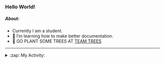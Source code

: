 ### Hello World!

##### About:
- Currently I am a student.
- 🌱 I’m learning how to make better documentation.
- 🌱 GO PLANT SOME TREES AT [TEAM TREES](https://teamtrees.org/)

---
<details>
  <summary>:zap: My Activity:</summary>
  
<!--START_SECTION:waka-->
![Code Time](http://img.shields.io/badge/Code%20Time-1%2C032%20hrs%2016%20mins-blue)

**I'm a Night 🦉** 

```text
🌞 Morning      106 commits       ███░░░░░░░░░░░░░░░░░░░░░░   12.93 % 
🌆 Daytime      207 commits       ██████░░░░░░░░░░░░░░░░░░░   25.24 % 
🌃 Evening      239 commits       ███████░░░░░░░░░░░░░░░░░░   29.15 % 
🌙 Night        268 commits       ████████░░░░░░░░░░░░░░░░░   32.68 % 

```
📅 **I'm Most Productive on Tuesday** 

```text
Monday         120 commits       ███░░░░░░░░░░░░░░░░░░░░░░   14.63 % 
Tuesday        137 commits       ████░░░░░░░░░░░░░░░░░░░░░   16.71 % 
Wednesday      122 commits       ███░░░░░░░░░░░░░░░░░░░░░░   14.88 % 
Thursday       125 commits       ███░░░░░░░░░░░░░░░░░░░░░░   15.24 % 
Friday         107 commits       ███░░░░░░░░░░░░░░░░░░░░░░   13.05 % 
Saturday        92 commits       ██░░░░░░░░░░░░░░░░░░░░░░░   11.22 % 
Sunday         117 commits       ███░░░░░░░░░░░░░░░░░░░░░░   14.27 % 

```


📊 **This Week I Spent My Time On** 

```text
🔥 Editors: 
VS Code                  9 hrs 45 mins       █████████████████████████   100.00 % 

🐱‍💻 Projects: 
CSF22                    5 hrs 16 mins       █████████████░░░░░░░░░░░░   54.10 % 
my-homepage              4 hrs 24 mins       ███████████░░░░░░░░░░░░░░   45.28 % 
file-utils               3 mins              ░░░░░░░░░░░░░░░░░░░░░░░░░   00.62 % 

```


 Last Updated on 10/02/2023 05:04:22 UTC
<!--END_SECTION:waka-->
</details>
